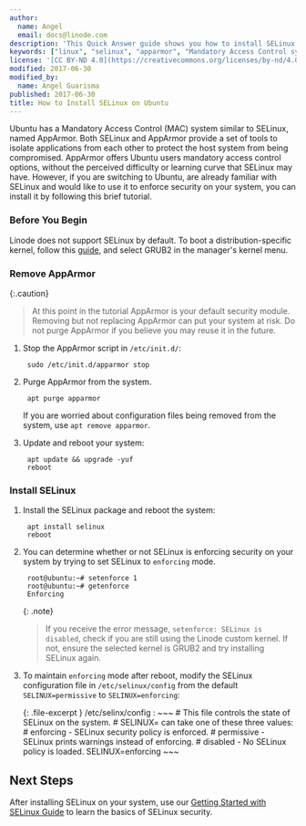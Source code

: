 ```yaml
---
author:
  name: Angel
  email: docs@linode.com
description: 'This Quick Answer guide shows you how to install SELinux on Ubuntu after you uninstall AppArmor'
keywords: ["linux", "selinux", "apparmor", "Mandatory Access Control system"]
license: '[CC BY-ND 4.0](https://creativecommons.org/licenses/by-nd/4.0)'
modified: 2017-06-30
modified_by:
  name: Angel Guarisma
published: 2017-06-30
title: How to Install SELinux on Ubuntu
---
```





Ubuntu has a Mandatory Access Control (MAC) system similar to SELinux, named AppArmor. Both SELinux and AppArmor provide a set of tools to isolate applications from each other to protect the host system from being compromised. AppArmor offers Ubuntu users mandatory access control options, without the perceived difficulty or learning curve that SELinux may have. However, if you are switching to Ubuntu, are already familiar with SELinux and would like to use it to enforce security on your system, you can install it by following this brief tutorial. 

### Before You Begin

Linode does not support SELinux by default. To boot a distribution-specific kernel, follow this [guide](https://www.linode.com/docs/tools-reference/custom-kernels-distros/run-a-distribution-supplied-kernel-with-kvm), and select GRUB2 in the manager's kernel menu. 

### Remove AppArmor

{:.caution}
>
>At this point in the tutorial AppArmor is your default security module. Removing but not replacing AppArmor can put your system at risk.
>Do not purge AppArmor if you believe you may reuse it in the future. 

1. Stop the AppArmor script in `/etc/init.d/`: 

		sudo /etc/init.d/apparmor stop 

2. Purge AppArmor from the system. 
	
		apt purge apparmor

	If you are worried about configuration files being removed from the system, use `apt remove apparmor`. 

3. Update and reboot your system: 

		apt update && upgrade -yuf
		reboot

### Install SELinux

1. Install the SELinux package and reboot the system:

		apt install selinux
		reboot

2. You can determine whether or not SELinux is enforcing security on your system by trying to set SELinux to `enforcing` mode. 

		root@ubuntu:~# setenforce 1
		root@ubuntu:~# getenforce
		Enforcing

    {: .note}
    >
    >If you receive the error message, `setenforce: SELinux is disabled`, check if you are still using the Linode custom kernel. If not, ensure the selected kernel is GRUB2 and try installing SELinux again.

3. To maintain `enforcing` mode after reboot, modify the SELinux configuration file in `/etc/selinux/config` from the default `SELINUX=permissive` to `SELINUX=enforcing`:

    {: .file-excerpt }
    /etc/selinx/config
    :   ~~~
        # This file controls the state of SELinux on the system.
        # SELINUX= can take one of these three values:
        # enforcing - SELinux security policy is enforced.
        # permissive - SELinux prints warnings instead of enforcing.
        # disabled - No SELinux policy is loaded.
        SELINUX=enforcing
        ~~~

## Next Steps 
After installing SELinux on your system, use our [Getting Started with SELinux Guide](/docs/security/getting-started-with-selinux) to learn the basics of SELinux security. 
